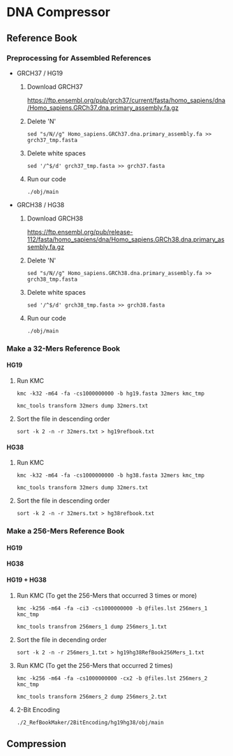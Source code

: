# DNA Compressor
## Reference Book
### Preprocessing for Assembled References
+ GRCH37 / HG19
  1. Download GRCH37
     
     https://ftp.ensembl.org/pub/grch37/current/fasta/homo_sapiens/dna/Homo_sapiens.GRCh37.dna.primary_assembly.fa.gz
  2. Delete 'N'
     ```
     sed "s/N//g" Homo_sapiens.GRCh37.dna.primary_assembly.fa >> grch37_tmp.fasta
     ```
  3. Delete white spaces
     ```
     sed '/^$/d' grch37_tmp.fasta >> grch37.fasta
     ```
  4. Run our code
     ```
     ./obj/main
     ```
+ GRCH38 / HG38
  1. Download GRCH38
     
     https://ftp.ensembl.org/pub/release-112/fasta/homo_sapiens/dna/Homo_sapiens.GRCh38.dna.primary_assembly.fa.gz
  2. Delete 'N'
     ```
     sed "s/N//g" Homo_sapiens.GRCh38.dna.primary_assembly.fa >> grch38_tmp.fasta
     ```
  3. Delete white spaces
     ```
     sed '/^$/d' grch38_tmp.fasta >> grch38.fasta
     ```
  4. Run our code
     ```
     ./obj/main
     ```
### Make a 32-Mers Reference Book
#### HG19
  1. Run KMC
     ```
     kmc -k32 -m64 -fa -cs1000000000 -b hg19.fasta 32mers kmc_tmp
     ```
     ```
     kmc_tools transform 32mers dump 32mers.txt
     ```
  2. Sort the file in descending order
     ```
     sort -k 2 -n -r 32mers.txt > hg19refbook.txt
     ```
#### HG38
  1. Run KMC
     ```
     kmc -k32 -m64 -fa -cs1000000000 -b hg38.fasta 32mers kmc_tmp
     ```
     ```
     kmc_tools transform 32mers dump 32mers.txt
     ```
  2. Sort the file in descending order
      ```
      sort -k 2 -n -r 32mers.txt > hg38refbook.txt
      ```
### Make a 256-Mers Reference Book
#### HG19
#### HG38
#### HG19 + HG38
  1. Run KMC (To get the 256-Mers that occurred 3 times or more)
     ```
     kmc -k256 -m64 -fa -ci3 -cs1000000000 -b @files.lst 256mers_1 kmc_tmp
     ```
     ```
     kmc_tools transfrom 256mers_1 dump 256mers_1.txt
     ```
  2. Sort the file in decending order
     ```
     sort -k 2 -n -r 256mers_1.txt > hg19hg38RefBook256Mers_1.txt
     ```
  3. Run KMC (To get the 256-Mers that occurred 2 times) 
     ```
     kmc -k256 -m64 -fa -cs1000000000 -cx2 -b @files.lst 256mers_2 kmc_tmp
     ```
     ```
     kmc_tools transform 256mers_2 dump 256mers_2.txt
     ```
  4. 2-Bit Encoding
     ```
     ./2_RefBookMaker/2BitEncoding/hg19hg38/obj/main
     ```   
## Compression
